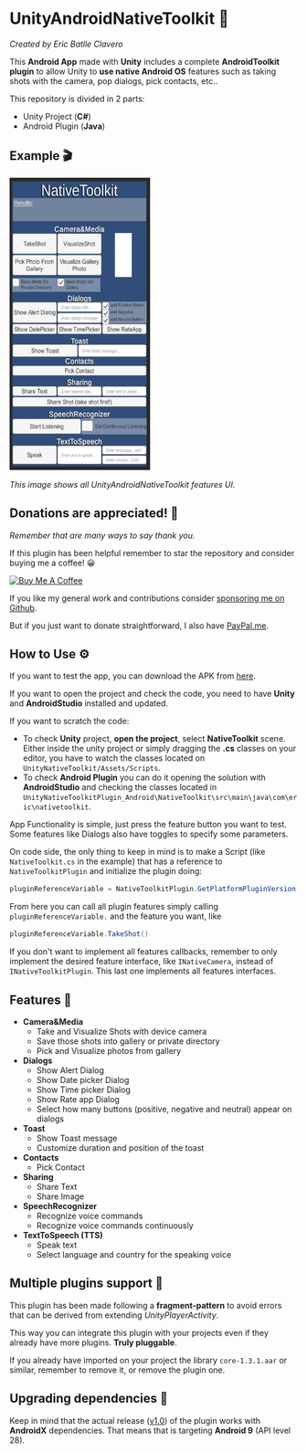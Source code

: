 # UnityAndroidNativeToolkit 🧰
*Created by Eric Batlle Clavero*
 
This **Android App** made with **Unity** includes a complete **AndroidToolkit plugin** to allow Unity to **use native Android OS** features such as taking shots with the camera, pop dialogs, pick contacts, etc..

This repository is divided in 2 parts:

- Unity Project (**C#**)
- Android Plugin (**Java**)

## Example 🎬

<p>
  <img src="UnityNativeToolkitImg.PNG" alt="simple video gif" width="246" height="512"/>
</p>

*This image shows all UnityAndroidNativeToolkit features UI.*

## Donations are appreciated! 💸
*Remember that are many ways to say thank you.*

If this plugin has been helpful remember to star the repository and consider buying me a coffee! 😀 
<p>
<a href="https://www.buymeacoffee.com/ebatlleclavero" target="_blank"><img src="https://cdn.buymeacoffee.com/buttons/default-blue.png" alt="Buy Me A Coffee" width="144.6" height="34"></a>
</p>

If you like my general work and contributions consider [sponsoring me on Github](https://github.com/sponsors/EricBatlle). 

But if you just want to donate straightforward, I also have [PayPal.me](https://paypal.me/EricBatlleClavero?locale.x=es_ES).

## How to Use ⚙️

If you want to test the app, you can download the APK from [here](https://github.com/EricBatlle/UnityAndroidNativeToolkit/releases/download/v1.0/UnityNativeToolkit_1.0.apk).

If you want to open the project and check the code, you need to have **Unity** and **AndroidStudio** installed and updated.

If you want to scratch the code:

- To check **Unity** project, **open the project**, select **NativeToolkit** scene.
Either inside the unity project or simply dragging the **.cs** classes on your editor, you have to watch the classes located on ``UnityNativeToolkit/Assets/Scripts``. 
- To check **Android Plugin** you can do it opening the solution with **AndroidStudio** and checking the classes located in ``UnityNativeToolkitPlugin_Android\NativeToolkit\src\main\java\com\eric\nativetoolkit``.

App Functionality is simple, just press the feature button you want to test. Some features like Dialogs also have toggles to specify some parameters.


On code side, the only thing to keep in mind is to make a Script (like ``NativeToolkit.cs`` in the example) that has a reference to ``NativeToolkitPlugin`` and initialize the plugin doing: 
```csharp
pluginReferenceVariable = NativeToolkitPlugin.GetPlatformPluginVersion(this.gameObject.name);
```

From here you can call all plugin features simply calling ``pluginReferenceVariable.`` and the feature you want, like 
```csharp
pluginReferenceVariable.TakeShot()
```

If you don't want to implement all features callbacks, remember to only implement the desired feature interface, like ``INativeCamera``, instead of ``INativeToolkitPlugin``. This last one implements all features interfaces.

## Features 🧰

- **Camera&Media**
	- Take and Visualize Shots with device camera
	- Save those shots into gallery or private directory
	- Pick and Visualize photos from gallery
- **Dialogs**
	- Show Alert Dialog
	- Show Date picker Dialog
	- Show Time picker Dialog
	- Show Rate app Dialog
	- Select how many buttons (positive, negative and neutral) appear on dialogs
- **Toast**
	- Show Toast message
	- Customize duration and position of the toast
- **Contacts**
	- Pick Contact
- **Sharing**
	- Share Text
	- Share Image
- **SpeechRecognizer**
	- Recognize voice commands
	- Recognize voice commands continuously
- **TextToSpeech (TTS)**
	- Speak text
	- Select language and country for the speaking voice

## Multiple plugins support 🔌

This plugin has been made following a **fragment-pattern** to avoid errors that can be derived from extending *UnityPlayerActivity*.

This way you can integrate this plugin with your projects even if they already have more plugins. **Truly pluggable**.

If you already have imported on your project the library ``core-1.3.1.aar`` or similar, remember to remove it, or remove the plugin one.

## Upgrading dependencies 📜

Keep in mind that the actual release ([v1.0](https://github.com/EricBatlle/UnityAndroidNativeToolkit/releases/download/v1.0/UnityNativeToolkit_1.0.apk)) of the plugin works with **AndroidX** dependencies. That means that is targeting **Android 9** (API level 28).
